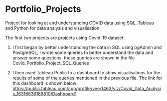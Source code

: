 # Portfolio_Projects
Project for looking at and understanding COVID data using SQL, Tableau and Python for data analysis and visualisation

The first two projects are projects using Covid-19 dataset:

1. I first began by better understanding the data in SQL using pgAdmin and PostgreSQL, I wrote some queries to better understand the data and answer some questions, these queries are shown in the file Covid_Portfolio_Project_SQL_Queries

2.  I then used Tableau Public to a dashboard to show visualisations for the results of some of the queries mentioned in the previous file. The link for this dashboard is shown below:
https://public.tableau.com/app/profile/veer1463/viz/Covid_Data_Analysis_16316636189810/Dashboard1
